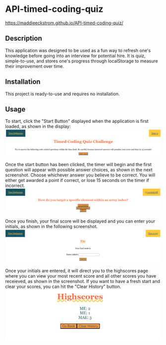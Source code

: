 # API-timed-coding-quiz

https://maddieeckstrom.github.io/API-timed-coding-quiz/

## Description

This application was designed to be used as a fun way to refresh one's knowledge before going into an interview for potential hire. It is quiz, simple-to-use, and stores one's progress through localStorage to measure their improvement over time.

## Installation

This project is ready-to-use and requires no installation.

## Usage
 
 To start, click the "Start Button" displayed when the application is first loaded, as shown in the display:
 ![screenshot one](./Assets/images/screenshot-one.png)

 Once the start button has been clicked, the timer will begin and the first question will appear with possible answer choices, as shown in the next screenshot. Choose whichever answer you believe to be correct. You will either get awarded a point if correct, or lose 15 seconds on the timer if incorrect.
 ![screenshot two](./Assets/images/screenshot-two.png)

 Once you finish, your final score will be displayed and you can enter your initials, as shown in the following screenshot.
 ![screenshot three](./Assets/images/screenshot-three.png)

 Once your initials are entered, it will direct you to the highscores page where you can view your most recent score and all other scores you have receieved, as shown in the screenshot. If you want to have a fresh start and clear your scores, you can hit the "Clear History" button.
 ![screenshot four](./Assets/images/screenshot-four.png)